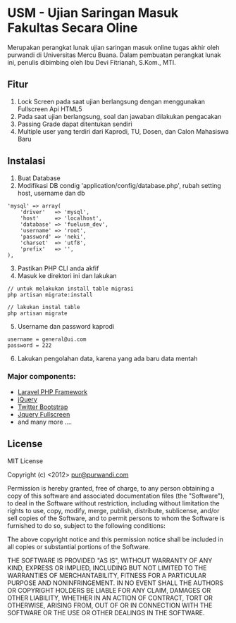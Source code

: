 # USM - Ujian Saringan Masuk Fakultas Secara Oline

Merupakan perangkat lunak ujian saringan masuk online tugas akhir oleh purwandi di Universitas Mercu Buana.
Dalam pembuatan perangkat lunak ini, penulis dibimbing oleh Ibu Devi Fitrianah, S.Kom., MTI.

## Fitur

1. Lock Screen pada saat ujian berlangsung dengan menggunakan Fullscreen Api HTML5
2. Pada saat ujian berlangsung, soal dan jawaban dilakukan pengacakan
3. Passing Grade dapat ditentukan sendiri
4. Multiple user yang terdiri dari Kaprodi, TU, Dosen, dan Calon Mahasiswa Baru

## Instalasi

1. Buat Database
2. Modifikasi DB condig 'application/config/database.php', rubah setting host, username dan db

```
'mysql' => array(
	'driver'   => 'mysql',
	'host'     => 'localhost',
	'database' => 'fuelusm_dev',
	'username' => 'root',
	'password' => 'neki',
	'charset'  => 'utf8',
	'prefix'   => '',
),
```

3. Pastikan PHP CLI anda akfif
4. Masuk ke direktori ini dan lakukan

```	
// untuk melakukan install table migrasi
php artisan migrate:install

// lakukan instal table
php artisan migrate
```

5. Username dan password kaprodi

```
username = general@ui.com
password = 222
```

6. Lakukan pengolahan data, karena yang ada baru data mentah

### Major components:

* [Laravel PHP Framework](http://www.laravel.com/)
* [jQuery](http://jquery.com)
* [Twitter Bootstrap](http://twitter.github.com/bootstrap/)
* [Jquery Fullscreen](https://github.com/martinaglv/jQuery-FullScreen)
* and many more ....

## License

MIT License

Copyright (c) <2012> <Purwandi> <pur@purwandi.com>

Permission is hereby granted, free of charge, to any person obtaining a copy of
this software and associated documentation files (the "Software"), to deal in
the Software without restriction, including without limitation the rights to
use, copy, modify, merge, publish, distribute, sublicense, and/or sell copies of
the Software, and to permit persons to whom the Software is furnished to do so,
subject to the following conditions:

The above copyright notice and this permission notice shall be included in all
copies or substantial portions of the Software.

THE SOFTWARE IS PROVIDED "AS IS", WITHOUT WARRANTY OF ANY KIND, EXPRESS OR
IMPLIED, INCLUDING BUT NOT LIMITED TO THE WARRANTIES OF MERCHANTABILITY, FITNESS
FOR A PARTICULAR PURPOSE AND NONINFRINGEMENT. IN NO EVENT SHALL THE AUTHORS OR
COPYRIGHT HOLDERS BE LIABLE FOR ANY CLAIM, DAMAGES OR OTHER LIABILITY, WHETHER
IN AN ACTION OF CONTRACT, TORT OR OTHERWISE, ARISING FROM, OUT OF OR IN
CONNECTION WITH THE SOFTWARE OR THE USE OR OTHER DEALINGS IN THE SOFTWARE.